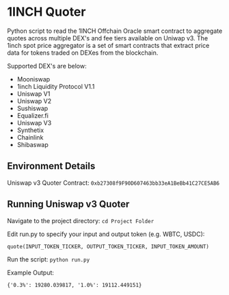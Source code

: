 # 1INCH Quoter

Python script to read the 1INCH Offchain Oracle smart contract to aggregate quotes across multiple DEX's and fee tiers available on Uniwap v3. The 1inch spot price aggregator is a set of smart contracts that extract price data for tokens traded on DEXes from the blockchain.

Supported DEX's are below:
- Mooniswap
- 1inch Liquidity Protocol V1.1
- Uniswap V1
- Uniswap V2
- Sushiswap
- Equalizer.fi
- Uniswap V3
- Synthetix
- Chainlink
- Shibaswap

## Environment Details

Uniswap v3 Quoter Contract: `0xb27308f9F90D607463bb33eA1BeBb41C27CE5AB6`

## Running Uniswap v3 Quoter

Navigate to the project directory:
`cd Project Folder`

Edit run.py to specify your input and output token (e.g. WBTC, USDC):

`quote(INPUT_TOKEN_TICKER, OUTPUT_TOKEN_TICKER, INPUT_TOKEN_AMOUNT)`

Run the script:
`python run.py`

Example Output:

`{'0.3%': 19280.039817, '1.0%': 19112.449151}`
